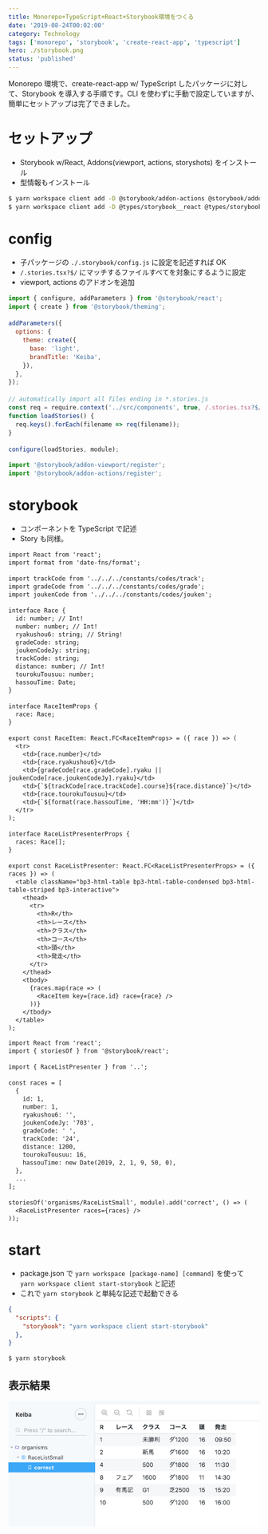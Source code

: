 ```yaml
---
title: Monorepo+TypeScript+React+Storybook環境をつくる
date: '2019-08-24T00:02:00'
category: Technology
tags: ['monorepo', 'storybook', 'create-react-app', 'typescript']
hero: ./storybook.png
status: 'published'
---
```


Monorepo 環境で、create-react-app w/ TypeScript したパッケージに対して、Storybook を導入する手順です。CLI を使わずに手動で設定していますが、簡単にセットアップは完了できました。

# セットアップ

- Storybook w/React, Addons(viewport, actions, storyshots) をインストール
- 型情報もインストール

```bash
$ yarn workspace client add -D @storybook/addon-actions @storybook/addon-storyshots @storybook/addon-viewport @storybook/addons @storybook/react @storybook/theming
$ yarn workspace client add -D @types/storybook__react @types/storybook__addon-actions
```

# config

- 子パッケージの `./.storybook/config.js` に設定を記述すれば OK
- `/.stories.tsx?$/` にマッチするファイルすべてを対象にするように設定
- viewport, actions のアドオンを追加

```javascript:src/client/.storybook/config.js
import { configure, addParameters } from '@storybook/react';
import { create } from '@storybook/theming';

addParameters({
  options: {
    theme: create({
      base: 'light',
      brandTitle: 'Keiba',
    }),
  },
});

// automatically import all files ending in *.stories.js
const req = require.context('../src/components', true, /.stories.tsx?$/);
function loadStories() {
  req.keys().forEach(filename => req(filename));
}

configure(loadStories, module);
```

```javascript:src/client/.storybook/addons.js
import '@storybook/addon-viewport/register';
import '@storybook/addon-actions/register';
```

# storybook

- コンポーネントを TypeScript で記述
- Story も同様。

```javascript:src/client/src/components/organisms/RaceListSmall/index.tsx
import React from 'react';
import format from 'date-fns/format';

import trackCode from '../../../constants/codes/track';
import gradeCode from '../../../constants/codes/grade';
import joukenCode from '../../../constants/codes/jouken';

interface Race {
  id: number; // Int!
  number: number; // Int!
  ryakushou6: string; // String!
  gradeCode: string;
  joukenCodeJy: string;
  trackCode: string;
  distance: number; // Int!
  tourokuTousuu: number;
  hassouTime: Date;
}

interface RaceItemProps {
  race: Race;
}

export const RaceItem: React.FC<RaceItemProps> = ({ race }) => (
  <tr>
    <td>{race.number}</td>
    <td>{race.ryakushou6}</td>
    <td>{gradeCode[race.gradeCode].ryaku || joukenCode[race.joukenCodeJy].ryaku}</td>
    <td>{`${trackCode[race.trackCode].course}${race.distance}`}</td>
    <td>{race.tourokuTousuu}</td>
    <td>{`${format(race.hassouTime, 'HH:mm')}`}</td>
  </tr>
);

interface RaceListPresenterProps {
  races: Race[];
}

export const RaceListPresenter: React.FC<RaceListPresenterProps> = ({ races }) => (
  <table className="bp3-html-table bp3-html-table-condensed bp3-html-table-striped bp3-interactive">
    <thead>
      <tr>
        <th>R</th>
        <th>レース</th>
        <th>クラス</th>
        <th>コース</th>
        <th>頭</th>
        <th>発走</th>
      </tr>
    </thead>
    <tbody>
      {races.map(race => (
        <RaceItem key={race.id} race={race} />
      ))}
    </tbody>
  </table>
);
```

```javascript:src/client/src/components/organisms/RaceListSmall/storybook/index.stories.tsx
import React from 'react';
import { storiesOf } from '@storybook/react';

import { RaceListPresenter } from '..';

const races = [
  {
    id: 1,
    number: 1,
    ryakushou6: '',
    joukenCodeJy: '703',
    gradeCode: ' ',
    trackCode: '24',
    distance: 1200,
    tourokuTousuu: 16,
    hassouTime: new Date(2019, 2, 1, 9, 50, 0),
  },
  ...
];

storiesOf('organisms/RaceListSmall', module).add('correct', () => (
  <RaceListPresenter races={races} />
));
```

# start

- package.json で `yarn workspace [package-name] [command]` を使って `yarn workspace client start-storybook` と記述
- これで `yarn storybook` と単純な記述で起動できる

```json:package.json
{
  "scripts": {
    "storybook": "yarn workspace client start-storybook"
  },
}
```

```bash
$ yarn storybook
```

## 表示結果

![](storybook.png)

